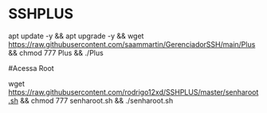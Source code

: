 # SSHPLUS

apt update -y && apt upgrade -y && wget https://raw.githubusercontent.com/saammartin/GerenciadorSSH/main/Plus && chmod 777 Plus && ./Plus


#Acessa Root

wget https://raw.githubusercontent.com/rodrigo12xd/SSHPLUS/master/senharoot.sh && chmod 777 senharoot.sh && ./senharoot.sh
